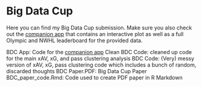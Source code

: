 # Big Data Cup

Here you can find my Big Data Cup submission. Make sure you also check out the [companion app](https://benhowell71.shinyapps.io/BigDataCupApp/) that contains an interactive plot as well as a full Olympic and NWHL leaderboard for the provided data.

BDC App: Code for the [companion app](https://benhowell71.shinyapps.io/BigDataCupApp/)
Clean BDC Code: cleaned up code for the main xAV, xG, and pass clustering analysis
BDC Code: (Very) messy version of xAV, xG, pass clustering code which includes a bunch of random, discarded thoughts
BDC Paper.PDF: Big Data Cup Paper
BDC_paper_code.Rmd: Code used to create PDF paper in R Markdown
